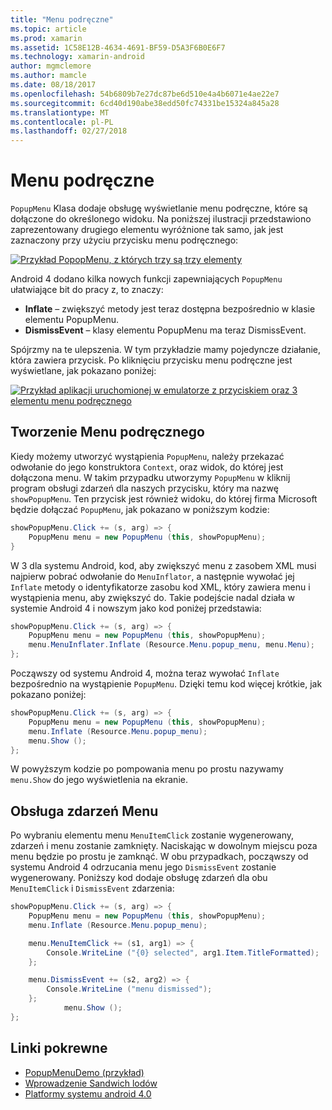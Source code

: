 ```yaml
---
title: "Menu podręczne"
ms.topic: article
ms.prod: xamarin
ms.assetid: 1C58E12B-4634-4691-BF59-D5A3F6B0E6F7
ms.technology: xamarin-android
author: mgmclemore
ms.author: mamcle
ms.date: 08/18/2017
ms.openlocfilehash: 54b6809b7e27dc87be6d510e4a4b6071e4ae22e7
ms.sourcegitcommit: 6cd40d190abe38edd50fc74331be15324a845a28
ms.translationtype: MT
ms.contentlocale: pl-PL
ms.lasthandoff: 02/27/2018
---
```

# <a name="popup-menu"></a>Menu podręczne

`PopupMenu` Klasa dodaje obsługę wyświetlanie menu podręczne, które są dołączone do określonego widoku. Na poniższej ilustracji przedstawiono zaprezentowany drugiego elementu wyróżnione tak samo, jak jest zaznaczony przy użyciu przycisku menu podręcznego:

 [ ![Przykład PopopMenu, z których trzy są trzy elementy](popup-menu-images/20-popupmenu.png)](popup-menu-images/20-popupmenu.png)

Android 4 dodano kilka nowych funkcji zapewniających `PopupMenu` ułatwiające bit do pracy z, to znaczy:

-   **Inflate** &ndash; zwiększyć metody jest teraz dostępna bezpośrednio w klasie elementu PopupMenu.
-   **DismissEvent** &ndash; klasy elementu PopupMenu ma teraz DismissEvent.

Spójrzmy na te ulepszenia. W tym przykładzie mamy pojedyncze działanie, która zawiera przycisk. Po kliknięciu przycisku menu podręczne jest wyświetlane, jak pokazano poniżej:

 [ ![Przykład aplikacji uruchomionej w emulatorze z przyciskiem oraz 3 elementu menu podręcznego](popup-menu-images/06-popupmenu.png)](popup-menu-images/06-popupmenu.png)

<a name="Creating_a_Popup_Menu" />

## <a name="creating-a-popup-menu"></a>Tworzenie Menu podręcznego

Kiedy możemy utworzyć wystąpienia `PopupMenu`, należy przekazać odwołanie do jego konstruktora `Context`, oraz widok, do której jest dołączona menu. W takim przypadku utworzymy `PopupMenu` w kliknij program obsługi zdarzeń dla naszych przycisku, który ma nazwę `showPopupMenu`.
Ten przycisk jest również widoku, do której firma Microsoft będzie dołączać `PopupMenu`, jak pokazano w poniższym kodzie:

```csharp
showPopupMenu.Click += (s, arg) => {
    PopupMenu menu = new PopupMenu (this, showPopupMenu);
}
```

W 3 dla systemu Android, kod, aby zwiększyć menu z zasobem XML musi najpierw pobrać odwołanie do `MenuInflator`, a następnie wywołać jej `Inflate` metody o identyfikatorze zasobu kod XML, który zawiera menu i wystąpienia menu, aby zwiększyć do. Takie podejście nadal działa w systemie Android 4 i nowszym jako kod poniżej przedstawia:

```csharp
showPopupMenu.Click += (s, arg) => {
    PopupMenu menu = new PopupMenu (this, showPopupMenu);
    menu.MenuInflater.Inflate (Resource.Menu.popup_menu, menu.Menu);
};
```

Począwszy od systemu Android 4, można teraz wywołać `Inflate` bezpośrednio na wystąpienie `PopupMenu`. Dzięki temu kod więcej krótkie, jak pokazano poniżej:

```csharp
showPopupMenu.Click += (s, arg) => {
    PopupMenu menu = new PopupMenu (this, showPopupMenu);
    menu.Inflate (Resource.Menu.popup_menu);
    menu.Show ();
};
```

W powyższym kodzie po pompowania menu po prostu nazywamy `menu.Show` do jego wyświetlenia na ekranie.

<a name="Handling_Menu_Events" />

## <a name="handling-menu-events"></a>Obsługa zdarzeń Menu

Po wybraniu elementu menu `MenuItemClick` zostanie wygenerowany, zdarzeń i menu zostanie zamknięty. Naciskając w dowolnym miejscu poza menu będzie po prostu je zamknąć. W obu przypadkach, począwszy od systemu Android 4 odrzucania menu jego `DismissEvent` zostanie wygenerowany. Poniższy kod dodaje obsługę zdarzeń dla obu `MenuItemClick` i `DismissEvent` zdarzenia:

```csharp
showPopupMenu.Click += (s, arg) => {
    PopupMenu menu = new PopupMenu (this, showPopupMenu);
    menu.Inflate (Resource.Menu.popup_menu);

    menu.MenuItemClick += (s1, arg1) => {
        Console.WriteLine ("{0} selected", arg1.Item.TitleFormatted);
    };

    menu.DismissEvent += (s2, arg2) => {
        Console.WriteLine ("menu dismissed");
    };
            menu.Show ();
};
```



## <a name="related-links"></a>Linki pokrewne

- [PopupMenuDemo (przykład)](https://developer.xamarin.com/samples/monodroid/PopupMenuDemo/)
- [Wprowadzenie Sandwich lodów](http://www.android.com/about/ice-cream-sandwich/)
- [Platformy systemu android 4.0](http://developer.android.com/sdk/android-4.0.html)
